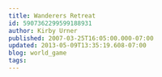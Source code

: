 ```yaml
---
title: Wanderers Retreat
id: 5907362299599188931
author: Kirby Urner
published: 2007-03-25T16:05:00.000-07:00
updated: 2013-05-09T13:35:19.608-07:00
blog: world_game
tags: 
---
```


